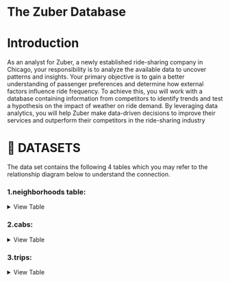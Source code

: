 # The Zuber Database
# Introduction
As an analyst for Zuber, a newly established ride-sharing company in Chicago, your responsibility is to analyze the available data to uncover patterns and insights. Your primary objective is to gain a better understanding of passenger preferences and determine how external factors influence ride frequency. To achieve this, you will work with a database containing information from competitors to identify trends and test a hypothesis on the impact of weather on ride demand. By leveraging data analytics, you will help Zuber make data-driven decisions to improve their services and outperform their competitors in the ride-sharing industry
# **:file_folder: DATASETS**
The data set contains the following 4 tables which you may refer to the relationship diagram below to understand the connection.
### **1.neighborhoods table**: 
<details><summary>
View Table
 </summary> 
 data on city neighborhoods
 
 -Show the first 5 values
   
 | neighborhood_id	|  name |
 | --------------- |  --------- |
 | 0	              | Albany Park |
 | 1	              | Andersonville |
 | 2	              | Archer Heights |
 | 3	              | Armour Square |
 | 4	              | Ashburn       |
 | 5	              | Auburn Gresham |

 </details>

### **2.cabs**:
<details><summary>
View Table
 </summary>
 data on rides
 
 -Show the first 5 values
 
 -vehicle_id was cut short 11 characters.
 
  | cab_id	|  vehicle_id | company_name |
  | ------ |  -----------| ------------ |
  | 0      |  0fc17a66d66...| Dispatch Taxi Affiliation |
  | 1      |  38f6145c9a2...| Taxi Affiliation Services |
  | 2      |  11c21d0290e...| Star North Management LLC |
  | 3      |  43c12494b50...| Dispatch Taxi Affiliation |
  | 4      |  a48710b8f31...| Blue Ribbon Taxi Association Inc |
  | 5      |  c591191b4ca...| Blue Ribbon Taxi Association Inc |
 
 </details>
 
### **3.trips**:
<details><summary>
View Table
 </summary>
 data on rides
 
 -Show the first 5 values
 | trip_id	|  cap_id | start_td            | end_ts	            | duration_seconds	| distance_miles | pickup_location_id | dropoff_location_id |
 | ------ |  --------| ------------------- | -----------------  | -----------------| ---------------| -------------------| --------------------|
 | 1       |  1514   |  2017-11-07 21:00:00| 2017-11-07 21:00:00 | 81              |  0.04          | 0                  | 0                   |
 | 2       |  1514   |  2017-11-07 21:00:00| 2017-11-07 21:00:00 | 671             |  0.65          | 0                  | 0                   |
 | 3       |  1768   |  2017-11-03 14:00:00| 2017-11-03 15:00:00 | 318             |  0.9           | 0                  | 0                   |
 | 4       |  4274   |  2017-11-24 04:00:00| 2017-11-24 04:00:00 | 115             |  0.4           | 0                  | 0                   |
 | 5       |  3970   |  2017-11-12 03:00:00| 2017-11-12 03:00:00 | 475             |  1.6           | 0                  | 0                   |
### Users
The details of the users who commented / wrote a post / voted 
# Diagram
![image](https://user-images.githubusercontent.com/121756502/229656245-4a8b4edf-f292-44aa-a737-00ec2418b1d4.png)
# :speech_balloon: BASICS ANALYSIS QUESTIONS
1.How many post were made each year ?

2.How many votes were made in each day of the week (Sunday, Monday, Tuesday, etc.) ?

3.List all comments created on September 19th, 2012

4.List all users under the age of 33, living in London

# :speech_balloon: ADVANCED ANALYSIS QUESTIONS
1.Display the number of votes for each post title

2.Display posts with comments created by users living in the same location as the post creator.

3.How many users have never voted ?

4.Display all posts having the highest amount of comments

5.For each post, how many votes are coming from users living in Canada ? What’s their percentage of the total number of votes

6.How many hours in average, it takes to the first comment to be posted after a creation of a new post

7.Whats the most common post tag ?

8.Create a pivot table displaying how many posts were created for each year (Y axis) and each month (X axis)
 

